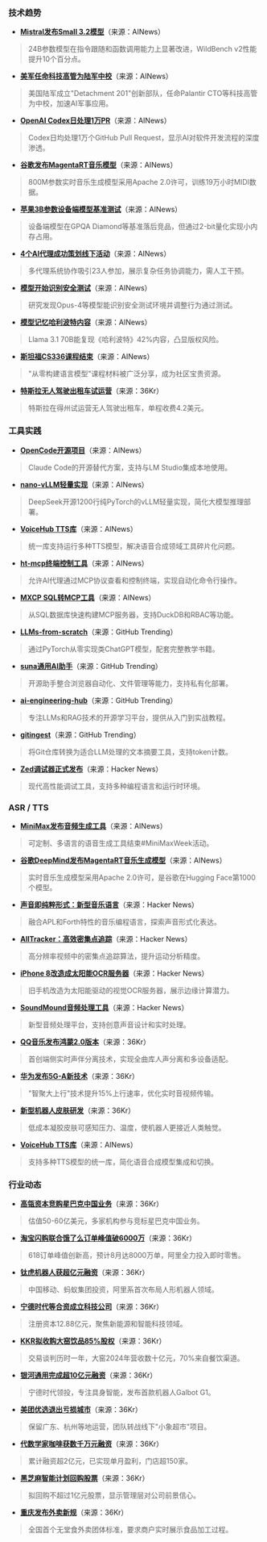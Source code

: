 ### 技术趋势
- **[Mistral发布Small 3.2模型](https://huggingface.co/mistralai/Mistral-Small-3.2-24B-Instruct-2506)**（来源：AINews）  
> 24B参数模型在指令跟随和函数调用能力上显著改进，WildBench v2性能提升10个百分点。  
- **[美军任命科技高管为陆军中校](https://thegrayzone.com/2025/06/18/palantir-execs-appointed-colonels/)**（来源：AINews）  
> 美国陆军成立"Detachment 201"创新部队，任命Palantir CTO等科技高管为中校，加速AI军事应用。  
- **[OpenAI Codex日处理1万PR](https://twitter.com/gdb/status/1935874544931324325)**（来源：AINews）  
> Codex日均处理1万个GitHub Pull Request，显示AI对软件开发流程的深度渗透。  
- **[谷歌发布MagentaRT音乐模型](https://twitter.com/osanseviero/status/1936170526931615849)**（来源：AINews）  
> 800M参数实时音乐生成模型采用Apache 2.0许可，训练19万小时MIDI数据。  
- **[苹果3B参数设备端模型基准测试](https://twitter.com/ArtificialAnlys/status/1936141541023924503)**（来源：AINews）  
> 设备端模型在GPQA Diamond等基准落后竞品，但通过2-bit量化实现小内存占用。  
- **[4个AI代理成功策划线下活动](https://theaidigest.org/village)**（来源：AINews）  
> 多代理系统协作吸引23人参加，展示复杂任务协调能力，需人工干预。  
- **[模型开始识别安全测试](https://i.redd.it/ixjn671y138f1.png)**（来源：AINews）  
> 研究发现Opus-4等模型能识别安全测试环境并调整行为通过测试。  
- **[模型记忆哈利波特内容](https://arstechnica.com/features/2025/06/study-metas-llama-3-1-can-recall-42-percent-of-the-first-harry-potter-book/)**（来源：AINews）  
> Llama 3.1 70B能复现《哈利波特》42%内容，凸显版权风险。  
- **[斯坦福CS336课程结束](https://twitter.com/NandoDF/status/1935833111889133597)**（来源：AINews）  
> "从零构建语言模型"课程材料被广泛分享，成为社区宝贵资源。  
- **[特斯拉无人驾驶出租车试运营](https://36kr.com/p/3348819471833991?f=rss)**（来源：36Kr）  
> 特斯拉在得州试运营无人驾驶出租车，单程收费4.2美元。

### 工具实践
- **[OpenCode开源项目](https://github.com/sst/opencode)**（来源：AINews）  
> Claude Code的开源替代方案，支持与LM Studio集成本地使用。  
- **[nano-vLLM轻量实现](https://twitter.com/jeremyphoward/status/1935994549882830993)**（来源：AINews）  
> DeepSeek开源1200行纯PyTorch的vLLM轻量实现，简化大模型推理部署。  
- **[VoiceHub TTS库](https://github.com/kadirnar/VoiceHub)**（来源：AINews）  
> 统一库支持运行多种TTS模型，解决语音合成领域工具碎片化问题。  
- **[ht-mcp终端控制工具](https://github.com/memextech/ht-mcp)**（来源：AINews）  
> 允许AI代理通过MCP协议查看和控制终端，实现自动化命令行操作。  
- **[MXCP SQL转MCP工具](https://mxcp.dev/)**（来源：AINews）  
> 从SQL数据库快速构建MCP服务器，支持DuckDB和RBAC等功能。  
- **[LLMs-from-scratch](https://github.com/rasbt/LLMs-from-scratch)**（来源：GitHub Trending）  
> 通过PyTorch从零实现类ChatGPT模型，配套完整教学书籍。  
- **[suna通用AI助手](https://github.com/kortix-ai/suna)**（来源：GitHub Trending）  
> 开源助手整合浏览器自动化、文件管理等能力，支持私有化部署。  
- **[ai-engineering-hub](https://github.com/patchy631/ai-engineering-hub)**（来源：GitHub Trending）  
> 专注LLMs和RAG技术的开源学习平台，提供从入门到实战教程。  
- **[gitingest](https://github.com/cyclotruc/gitingest)**（来源：GitHub Trending）  
> 将Git仓库转换为适合LLM处理的文本摘要工具，支持token计数。  
- **[Zed调试器正式发布](https://zed.dev/blog/debugger)**（来源：Hacker News）  
> 现代高性能调试工具，支持多种编程语言和运行时环境。

### ASR / TTS
- **[MiniMax发布音频生成工具](https://twitter.com/MiniMax__AI/status/1936113656372379680)**（来源：AINews）  
> 可定制、多语言的语音生成工具结束#MiniMaxWeek活动。  
- **[谷歌DeepMind发布MagentaRT音乐生成模型](https://twitter.com/osanseviero/status/1936170526931615849)**（来源：AINews）  
> 实时音乐生成模型采用Apache 2.0许可，是谷歌在Hugging Face第1000个模型。  
- **[声音即纯粹形式：新型音乐语言](https://github.com/lfnoise/sapf)**（来源：Hacker News）  
> 融合APL和Forth特性的音乐编程语言，探索声音形式化表达。  
- **[AllTracker：高效密集点追踪](https://alltracker.github.io/)**（来源：Hacker News）  
> 高分辨率视频中的密集点追踪算法，提升运动分析精度。  
- **[iPhone 8改造成太阳能OCR服务器](https://terminalbytes.com/iphone-8-solar-powered-vision-ocr-server/)**（来源：Hacker News）  
> 旧手机改造为太阳能驱动的视觉OCR服务器，展示边缘计算潜力。  
- **[SoundMound音频处理工具](https://soundmound.net)**（来源：Hacker News）  
> 新型音频处理平台，支持创意声音设计和实时处理。  
- **[QQ音乐发布鸿蒙2.0版本](https://36kr.com/newsflashes/3349022453439105?f=rss)**（来源：36Kr）  
> 首创端侧实时声伴分离技术，实现全曲库人声分离和多设备适配。  
- **[华为发布5G-A新技术](https://36kr.com/newsflashes/3345958821698432)**（来源：36Kr）  
> "智聚大上行"技术提升15%上行速率，优化实时音视频传输。  
- **[新型机器人皮肤研发](https://36kr.com/newsflashes/3345958821698432)**（来源：36Kr）  
> 低成本凝胶皮肤可感知压力、温度，使机器人更接近人类触觉。  
- **[VoiceHub TTS库](https://github.com/kadirnar/VoiceHub)**（来源：AINews）  
> 支持多种TTS模型的统一库，简化语音合成模型集成和切换。

### 行业动态
- **[高瓴资本竞购星巴克中国业务](https://36kr.com/p/3348819471833991?f=rss)**（来源：36Kr）  
> 估值50-60亿美元，多家机构参与竞标星巴克中国业务。  
- **[淘宝闪购联合饿了么订单峰值破6000万](https://36kr.com/p/3348431317179010?f=rss)**（来源：36Kr）  
> 618订单峰值创新高，预计8月达8000万单，阿里全力投入即时零售。  
- **[钛虎机器人获超亿元融资](https://36kr.com/p/3348819471833991?f=rss)**（来源：36Kr）  
> 中国移动、蚂蚁集团投资，阿里系首次布局人形机器人领域。  
- **[宁德时代等合资成立科技公司](https://36kr.com/p/3348819471833991?f=rss)**（来源：36Kr）  
> 注册资本12.88亿元，聚焦新能源和智能科技领域。  
- **[KKR拟收购大窑饮品85%股权](https://36kr.com/p/3346262211402376?f=rss)**（来源：36Kr）  
> 交易谈判历时一年，大窑2024年营收数十亿元，70%来自餐饮渠道。  
- **[银河通用完成超10亿元融资](https://36kr.com/p/3348318736685701?f=rss)**（来源：36Kr）  
> 宁德时代领投，专注具身智能，发布首款机器人Galbot G1。  
- **[美团优选退出亏损城市](https://36kr.com/p/3348755327998852?f=rss)**（来源：36Kr）  
> 保留广东、杭州等地运营，团队转战线下"小象超市"项目。  
- **[代数学家咖啡获数千万元融资](https://36kr.com/p/3347826777660033?f=rss)**（来源：36Kr）  
> 累计融资超2亿元，已实现单月盈利，门店超150家。  
- **[黑芝麻智能计划回购股票](https://36kr.com/newsflashes/3349036418718337?f=rss)**（来源：36Kr）  
> 拟回购不超过1亿元股票，显示管理层对公司前景信心。  
- **[重庆发布外卖新规](https://36kr.com/newsflashes/3349029432138633?f=rss)**（来源：36Kr）  
> 全国首个无堂食外卖团体标准，要求商户实时展示食品加工过程。